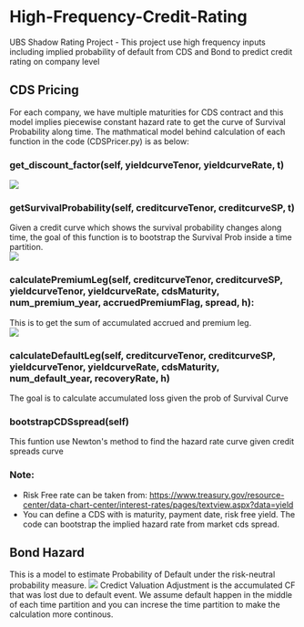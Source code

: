 # High-Frequency-Credit-Rating
UBS Shadow Rating Project - This project use high frequency inputs including implied probability of default from CDS and Bond to predict credit rating on company level

## CDS Pricing
For each company, we have multiple maturities for CDS contract and this model implies piecewise constant hazard rate to get the curve of Survival Probability along time. The mathmatical model behind calculation of each function in the code (CDSPricer.py) is as below:

### get_discount_factor(self, yieldcurveTenor, yieldcurveRate, t)
<img src="https://render.githubusercontent.com/render/math?math=Discount Factor = e^{-rt}">

### getSurvivalProbability(self, creditcurveTenor, creditcurveSP, t)
Given a credit curve which shows the survival probability changes along time, the goal of this function is to bootstrap the Survival Prob inside a time partition.<br/>
<img src="https://render.githubusercontent.com/render/math?math=ProbSurvival_{T} = ProbSurvival_{t}*e^{-hazard*(T-t)}">

### calculatePremiumLeg(self, creditcurveTenor, creditcurveSP, yieldcurveTenor, yieldcurveRate, cdsMaturity, num_premium_year, accruedPremiumFlag, spread, h):
This is to get the sum of accumulated accrued and premium leg. <br/>
<img src="https://render.githubusercontent.com/render/math?math=Premium = spread * (annuity %2B accruedPremium)">

### calculateDefaultLeg(self, creditcurveTenor, creditcurveSP, yieldcurveTenor, yieldcurveRate, cdsMaturity, num_default_year, recoveryRate, h)
The goal is to calculate accumulated loss given the prob of Survival Curve

### bootstrapCDSspread(self)
This funtion use Newton's method to find the hazard rate curve given credit spreads curve

### Note:
* Risk Free rate can be taken from: https://www.treasury.gov/resource-center/data-chart-center/interest-rates/pages/textview.aspx?data=yield
* You can define a CDS with is maturity, payment date, risk free yield. The code can bootstrap the implied hazard rate from market cds spread.

## Bond Hazard
This is a model to estimate Probability of Default under the risk-neutral probability measure. 
<img src="https://render.githubusercontent.com/render/math?math=FairValueOfBond_{t} = Value No Default - Credit Valuation Adjustment">
Credict Valuation Adjustment is the accumulated CF that was lost due to default event.
We assume default happen in the middle of each time partition and you can increse the time partition to make the calculation more continous.


